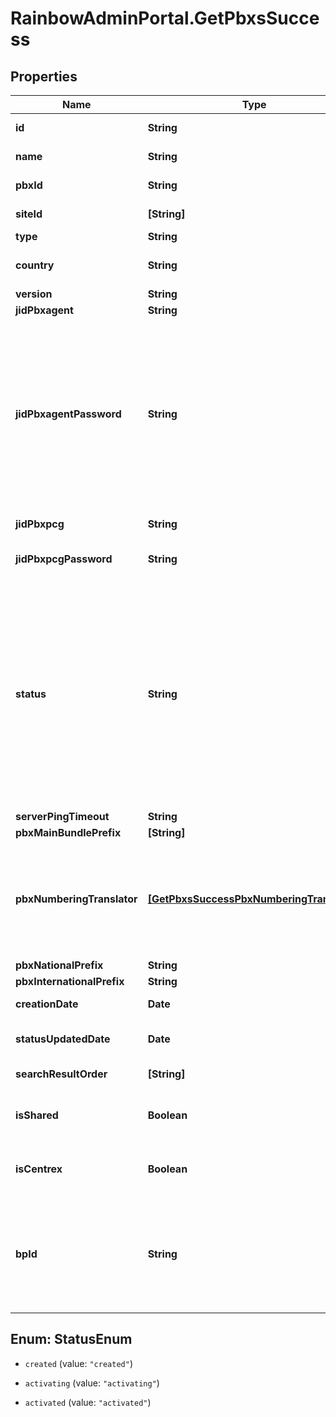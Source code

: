 # RainbowAdminPortal.GetPbxsSuccess

## Properties

Name | Type | Description | Notes
------------ | ------------- | ------------- | -------------
**id** | **String** | System unique identifier | 
**name** | **String** | System name/description | 
**pbxId** | **String** | Call Control Agent (CCA) login. | 
**siteId** | **[String]** | Site from which the system is linked with. | 
**type** | **String** | CCA type | 
**country** | **String** | System country (ISO 3166-1 alpha3 format) | 
**version** | **String** | CCA software version | 
**jidPbxagent** | **String** | CCA Jabber Id | 
**jidPbxagentPassword** | **String** | CCA Jabber Id access code. The value of this field is depending on status field. &gt; - &#x60;created, activating&#x60;: This is the public access code. The code must be used by the CCA for the first connection. &gt; - &#x60;activated&#x60;: This is an Hash code of the private access code, reduced to the last eight digits | 
**jidPbxpcg** | **String** | PCG Jabber Id for this system | 
**jidPbxpcgPassword** | **String** | PCG CCA Jabber Id password for this system | 
**status** | **String** | CCA status report. (read only) &gt; - &#x60;created&#x60;: CCA uses a public access code to join rainbow infrastructure (see jid_pbxagent_password field) &gt; - &#x60;activating&#x60;: Rainbow infrastructure has proposed a private access code to replace the former public access code &gt; - &#x60;activated&#x60;: CCA has accepted the new access code, that will be used for the next initialization. | [default to &#39;created&#39;]
**serverPingTimeout** | **String** | CCA config data | 
**pbxMainBundlePrefix** | **[String]** | CCA config data | 
**pbxNumberingTranslator** | [**[GetPbxsSuccessPbxNumberingTranslator]**](GetPbxsSuccessPbxNumberingTranslator.md) | list of several regular expressions used to validate internal or external phone numbers. Up to 100 regular expressions are allowed. (64 max char by regexp). To reset the list, use [] | 
**pbxNationalPrefix** | **String** | National prefix | 
**pbxInternationalPrefix** | **String** | International prefix | 
**creationDate** | **Date** | System creation date (Read only) | 
**statusUpdatedDate** | **Date** | Date of last system status update (Read only) | 
**searchResultOrder** | **[String]** | List of directory types to order search results | 
**isShared** | **Boolean** | Indicates if the system is **multi-company** (shared across multiple companies) | 
**isCentrex** | **Boolean** | Indicates if the system is one tenant or **multi-tenant (OXE - OTEC-S)** | 
**bpId** | **String** | Identifier which links the system to the corresponding Business partner company. Obligatory when a BP admin creates a isCentrex or isShared system not yet used by a company | [default to &#39;null&#39;]



## Enum: StatusEnum


* `created` (value: `"created"`)

* `activating` (value: `"activating"`)

* `activated` (value: `"activated"`)




